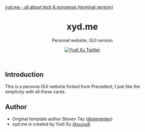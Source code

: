 <a href="https://xyd.me">xyd.me - all about tech & nonsense (terminal version)</a>
  <h1 align="center">xyd.me</h1>
</a>

<p align="center">
  Personal website, GUI version
</p>

<p align="center">
  <a href="https://twitter.com/yudixu">
    <img src="https://img.shields.io/twitter/follow/yudixu?style=flat&label=yudixu&logo=twitter&color=0bf&logoColor=fff" alt="Yudi Xu Twitter" />
  </a>
</p>

<br/>

## Introduction

This is a persona GUI website forked from Precedent, I just like the simplicity with all these cards. 


## Author

- Original template author Steven Tey ([@steventey](https://twitter.com/steventey))
- xyd.me is created by Yudi Xu [@xuyudi](https://twitter.com/yudixu)
